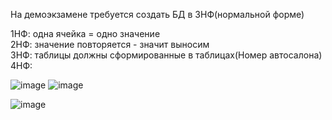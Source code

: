 На демоэкзамене требуется создать БД в 3НФ(нормальной форме)</br>

1НФ: одна ячейка = одно значение</br>
2НФ: значение повторяется - значит выносим</br>
3НФ: таблицы должны сформированные в таблицах(Номер автосалона)</br>
4НФ: </br>

![image](https://github.com/Kulikov205/DemoEkzamen/assets/97594290/a3588c12-63fc-4b08-a380-7beae8b71944)
![image](https://github.com/Kulikov205/DemoEkzamen/assets/97594290/029de8b9-25e0-4c3e-b070-b4ee6890953f)

![image](https://github.com/Kulikov205/DemoEkzamen/assets/97594290/24dec079-f3eb-4afa-8db5-bfcc26d456ac)


